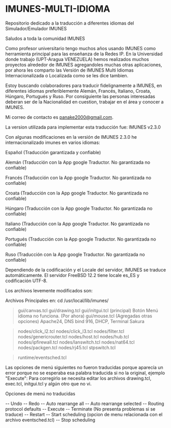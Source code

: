 # IMUNES-MULTI-IDIOMA
Repositorio dedicado a la traducción a diferentes idiomas del  Simulador/Emulador IMUNES

Saludos a toda la comunidad IMUNES

Como profesor universitario tengo muchos años usando IMUNES como herramienta principal para las enseñanza de la Redes IP. En la Universidad donde trabajo (UPT-Aragua VENEZUELA) hemos realizados muchos proyectos alrededor de IMUNES agregandoles muchas otras aplicaciones, por ahora les comparto las Versión de IMUNES Multi Idiomas Internacionalizada o Localizada como se les dice tambien.

Estoy buscando colaboradores para traducir fidelignamente a IMUNES, en diferentes idiomas preferiblemente Alemán, Francés, Italiano, Croata, Húngaro, Portugués y Ruso. Por consiguiente las personas interesadas deberan ser de la Nacionalidad en cuestion, trabajar en el área y conocer a IMUNES.

Mi correo de contacto es panake2000@gmail.com.

La version utilizada para implementar esta traducción fue: IMUNES v2.3.0

Con algunas modificaciones en la versión de IMUNES 2.3.0 he internacionalizado imunes en varios idiomas:

Español (Traducción garantizada y confiable)

Alemán (Traducción con la App google Traductor. No garantizada no confiable)

Francés (Traducción con la App google Traductor. No garantizada no confiable)

Croata (Traducción con la App google Traductor. No garantizada no confiable)

Húngaro (Traducción con la App google Traductor. No garantizada no confiable)

Italiano (Traducción con la App google Traductor. No garantizada no confiable)

Portugués (Traducción con la App google Traductor. No garantizada no confiable)

Ruso (Traducción con la App google Traductor. No garantizada no confiable)


Dependiendo de la codificación y el Locale del servidor, IMUNES se traduce automáticamente.
El servidor FreeBSD 12.2 tiene locale es_ES y codificación UTF-8.

Los archivos levemente modificados son:

Archivos Principales en:
cd /usr/local/lib/imunes/

>gui/canvas.tcl
>gui/drawing.tcl
>gui/initgui.tcl (principal) Botón Menú idioma no funciona. (Por ahora)
>gui/mouse.tcl (Agregadas otras opciones) Apache24, DNS bind 916, DHCP, Terminal Sakura

>nodes/click_l2.tcl
>nodes/click_l3.tcl
>nodes/filter.tcl
>nodes/genericrouter.tcl
>nodes/host.tcl
>nodes/hub.tcl
>nodes/ipfirewall.tcl
>nodes/lanswitch.tcl
>nodes/nat64.tcl
>nodes/packgen.tcl
>nodes/rj45.tcl
>stpswitch.tcl

>runtime/eventsched.tcl

Las opciones de menú siguientes no fueron traducidas porque aparecía un error porque no se esperaba esa palabra traducida si no la original, ejemplo "Execute": Para corregirlo se necesita editar los archivos drawing.tcl, exec.tcl, initgui.tcl y algún otro que no vi.

Opciones de menú no traducidas

-- Undo
-- Redo
-- Auto rearrange all
-- Auto rearrange selected
-- Routing protocol defaults
-- Execute
-- Terminate (No presenta problemas si se traduce)
-- Restart
-- Start scheduling (opcion de menu relacionada con el archivo eventsched.tcl)
-- Stop scheduling




